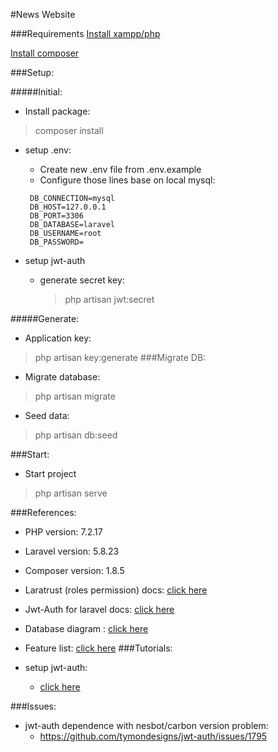 #News Website

###Requirements 
[Install xampp/php](https://www.apachefriends.org/download.html)

[Install composer](https://getcomposer.org/download/)

###Setup:

#####Initial:
- Install package:
> composer install

- setup .env:
    
  - Create new .env file from .env.example
  - Configure those lines base on local mysql:
  
   ```
    DB_CONNECTION=mysql
    DB_HOST=127.0.0.1
    DB_PORT=3306
    DB_DATABASE=laravel
    DB_USERNAME=root
    DB_PASSWORD=
    ```
- setup jwt-auth
    - generate secret key:
        > php artisan jwt:secret

#####Generate:
- Application key:
> php artisan key:generate
###Migrate DB:
- Migrate database:
> php artisan migrate

- Seed data:
> php artisan db:seed

###Start:
 - Start project
 >php artisan serve

###References:
- PHP version: 7.2.17
- Laravel version: 5.8.23
- Composer version:  1.8.5 
- Laratrust (roles permission) docs: [click here](https://laratrust.santigarcor.me/docs/5.2/)
- Jwt-Auth for laravel docs: [click here](https://github.com/tymondesigns/jwt-auth/wiki)
- Database diagram : 
   [click here](https://dbdiagram.io/d)
   
- Feature list:
   [click here](https://docs.google.com/spreadsheets/d/1TFkghfz0FBN7LW4tB7_G59cla6X2Wb6snw6Ga4Je2tM/edit)
 ###Tutorials:
 - setup jwt-auth:
    - [click here](https://medium.com/@pramestyan/simple-user-authentication-api-with-laravel-and-jwt-authentication-384b4edbe76c)
 
 ###Issues:
 - jwt-auth dependence with nesbot/carbon version problem:
    - https://github.com/tymondesigns/jwt-auth/issues/1795